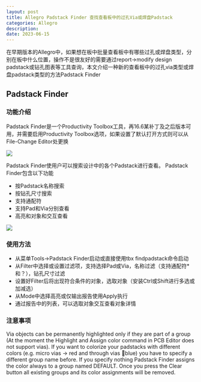 ```yaml
---
layout: post
title: Allegro Padstack Finder 查找查看板中的过孔Via或焊盘Padstack
categories: Allegro
description: 
date: 2023-06-15
---
```


在早期版本的Allegro中，如果想在板中批量查看板中有哪些过孔或焊盘类型，分别在板中什么位置，操作不是很友好的需要通过report->modify design padstack或钻孔图表等工具查询，本文介绍一种新的查看板中的过孔via类型或焊盘padstack类型的方法Padstack Finder

Padstack Finder
---------------

### 功能介绍

Padstack Finder是一个Productivity Toolbox工具，再16.6某补丁及之后版本可用，并需要启用Productivity Toolbox选项，如果设置了默认打开方式则可以从File-Change Editor处更换

![](http://a1024.synology.me:222/images/blog2022/toolbox.jpg)

Padstack Finder使用户可以搜索设计中的各个Padstack进行查看。 Padstack Finder包含以下功能

*   按Padstack名称搜索
*   按钻孔尺寸搜索
*   支持通配符
*   支持Pad和Via分别查看
*   高亮和对象和交互查看

![](http://a1024.synology.me:222/images/blog2022/Padstack%20Finder.png)

### 使用方法

*   从菜单Tools->Padstack Finder启动或直接使用tbx findpadstack命令启动
*   从Filter中选择或设置过滤项，支持选择Pad或Via，名称过滤（支持通配符\*和？），钻孔尺寸过滤
*   设置好Filter后将出现符合条件的对象，选取对象（安装Ctrl或Shift进行多选或加减选）
*   从Mode中选择高亮或仅输出报告使用Apply执行
*   通过报告中的列表，可以选取对象交互查看对象详情

### 注意事项

Via objects can be permanently highlighted only if they are part of a group (At the moment the Highlight and Assign color command in PCB Editor does not support vias). If you want to colorize your padstacks with different colors (e.g. micro vias -> red and through vias blue) you have to specify a different group name before. If you specify nothing Padstack Finder assigns the color always to a group named DEFAULT. Once you press the Clear button all existing groups and its color assignments will be removed.